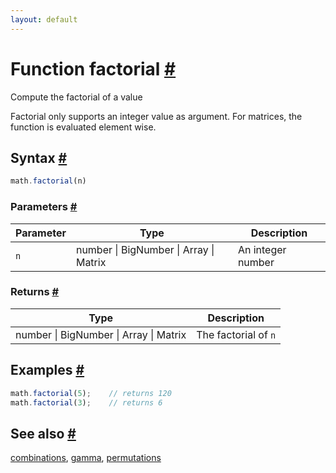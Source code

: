 ```yaml
---
layout: default
---
```


<h1 id="function-factorial">Function factorial <a href="#function-factorial" title="Permalink">#</a></h1>

Compute the factorial of a value

Factorial only supports an integer value as argument.
For matrices, the function is evaluated element wise.


<h2 id="syntax">Syntax <a href="#syntax" title="Permalink">#</a></h2>

```js
math.factorial(n)
```

<h3 id="parameters">Parameters <a href="#parameters" title="Permalink">#</a></h3>

Parameter | Type | Description
--------- | ---- | -----------
`n` | number &#124; BigNumber &#124; Array &#124; Matrix | An integer number

<h3 id="returns">Returns <a href="#returns" title="Permalink">#</a></h3>

Type | Description
---- | -----------
number &#124; BigNumber &#124; Array &#124; Matrix | The factorial of `n`


<h2 id="examples">Examples <a href="#examples" title="Permalink">#</a></h2>

```js
math.factorial(5);    // returns 120
math.factorial(3);    // returns 6
```


<h2 id="see-also">See also <a href="#see-also" title="Permalink">#</a></h2>

[combinations](combinations.html),
[gamma](gamma.html),
[permutations](permutations.html)


<!-- Note: This file is automatically generated from source code comments. Changes made in this file will be overridden. -->
